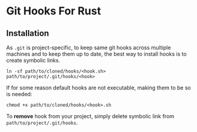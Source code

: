 # Git Hooks For Rust


## Installation

As `.git` is project-specific, to keep same git hooks across multiple machines and to keep them up to date, the best way to install hooks is to create symbolic links.

```shell
ln -sf path/to/cloned/hooks/<hook.sh> path/to/project/.git/hooks/<hook>
```

If for some reason default hooks are not executable, making them to be so is needed:
```shell
chmod +x path/to/cloned/hooks/<hook>.sh
```

To __remove__ hook from your project, simply delete symbolic link from `path/to/project/.git/hooks`.